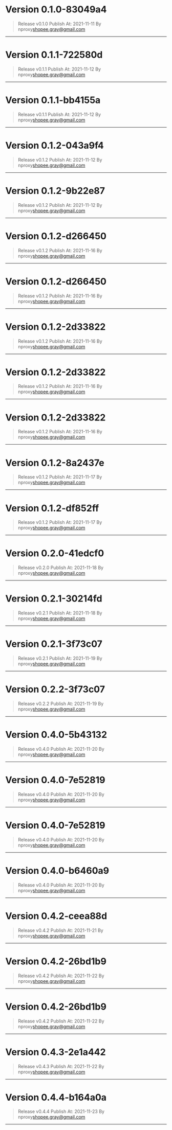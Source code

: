 # Version 0.1.0-83049a4
    
> Release v0.1.0
 Publish At: 2021-11-11 By nproxy<shopee.gray@gmail.com>
---

# Version 0.1.1-722580d
    
> Release v0.1.1
 Publish At: 2021-11-12 By nproxy<shopee.gray@gmail.com>
---

# Version 0.1.1-bb4155a
    
> Release v0.1.1
 Publish At: 2021-11-12 By nproxy<shopee.gray@gmail.com>
---

# Version 0.1.2-043a9f4
    
> Release v0.1.2
 Publish At: 2021-11-12 By nproxy<shopee.gray@gmail.com>
---

# Version 0.1.2-9b22e87
    
> Release v0.1.2
 Publish At: 2021-11-12 By nproxy<shopee.gray@gmail.com>
---

# Version 0.1.2-d266450
    
> Release v0.1.2
 Publish At: 2021-11-16 By nproxy<shopee.gray@gmail.com>
---

# Version 0.1.2-d266450
    
> Release v0.1.2
 Publish At: 2021-11-16 By nproxy<shopee.gray@gmail.com>
---

# Version 0.1.2-2d33822
    
> Release v0.1.2
 Publish At: 2021-11-16 By nproxy<shopee.gray@gmail.com>
---

# Version 0.1.2-2d33822
    
> Release v0.1.2
 Publish At: 2021-11-16 By nproxy<shopee.gray@gmail.com>
---

# Version 0.1.2-2d33822
    
> Release v0.1.2
 Publish At: 2021-11-16 By nproxy<shopee.gray@gmail.com>
---

# Version 0.1.2-8a2437e
    
> Release v0.1.2
 Publish At: 2021-11-17 By nproxy<shopee.gray@gmail.com>
---

# Version 0.1.2-df852ff
    
> Release v0.1.2
 Publish At: 2021-11-17 By nproxy<shopee.gray@gmail.com>
---

# Version 0.2.0-41edcf0
    
> Release v0.2.0
 Publish At: 2021-11-18 By nproxy<shopee.gray@gmail.com>
---

# Version 0.2.1-30214fd
    
> Release v0.2.1
 Publish At: 2021-11-18 By nproxy<shopee.gray@gmail.com>
---

# Version 0.2.1-3f73c07
    
> Release v0.2.1
 Publish At: 2021-11-19 By nproxy<shopee.gray@gmail.com>
---

# Version 0.2.2-3f73c07
    
> Release v0.2.2
 Publish At: 2021-11-19 By nproxy<shopee.gray@gmail.com>
---

# Version 0.4.0-5b43132
    
> Release v0.4.0
 Publish At: 2021-11-20 By nproxy<shopee.gray@gmail.com>
---

# Version 0.4.0-7e52819
    
> Release v0.4.0
 Publish At: 2021-11-20 By nproxy<shopee.gray@gmail.com>
---

# Version 0.4.0-7e52819
    
> Release v0.4.0
 Publish At: 2021-11-20 By nproxy<shopee.gray@gmail.com>
---

# Version 0.4.0-b6460a9
    
> Release v0.4.0
 Publish At: 2021-11-20 By nproxy<shopee.gray@gmail.com>
---

# Version 0.4.2-ceea88d
    
> Release v0.4.2
 Publish At: 2021-11-21 By nproxy<shopee.gray@gmail.com>
---

# Version 0.4.2-26bd1b9
    
> Release v0.4.2
 Publish At: 2021-11-22 By nproxy<shopee.gray@gmail.com>
---

# Version 0.4.2-26bd1b9
    
> Release v0.4.2
 Publish At: 2021-11-22 By nproxy<shopee.gray@gmail.com>
---

# Version 0.4.3-2e1a442
    
> Release v0.4.3
 Publish At: 2021-11-22 By nproxy<shopee.gray@gmail.com>
---

# Version 0.4.4-b164a0a
    
> Release v0.4.4
 Publish At: 2021-11-23 By nproxy<shopee.gray@gmail.com>
---
